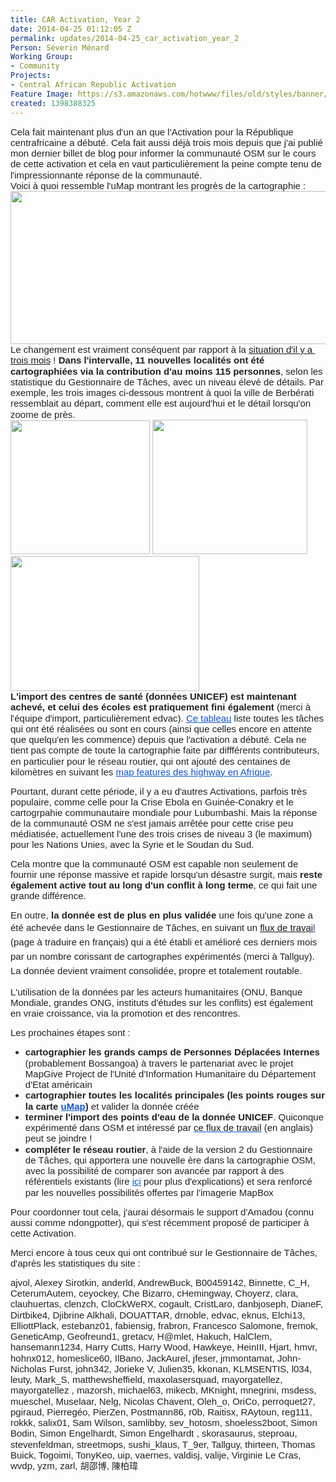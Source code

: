 ```yaml
---
title: CAR Activation, Year 2
date: 2014-04-25 01:12:05 Z
permalink: updates/2014-04-25_car_activation_year_2
Person: Séverin Ménard
Working Group:
- Community
Projects:
- Central African Republic Activation
Feature Image: https://s3.amazonaws.com/hotwww/files/old/styles/banner/public/CAR_Umap_20140425.png
created: 1398388325
---
```


<p style="line-height: 1.15; margin-top: 0pt; margin-bottom: 0pt;" dir="ltr"><span style="font-size: 15px; font-family: Arial; color: #222222; background-color: transparent; font-weight: normal; font-style: normal; font-variant: normal; text-decoration: none; vertical-align: baseline; white-space: pre-wrap;">Cela fait maintenant plus d'un an que l'Activation pour la République centrafricaine a débuté. Cela fait aussi déjà trois mois depuis que j'ai publié mon dernier billet de blog pour informer la communauté OSM sur le cours de cette activation et cela en vaut particulièrement la peine compte tenu de l'impressionnante réponse de la communauté. </span>&nbsp;</p><p style="line-height: 1.15; margin-top: 0pt; margin-bottom: 0pt;" dir="ltr"><span style="background-color: transparent; color: #222222; font-family: Arial; font-size: 15px; white-space: pre-wrap; line-height: 1.15;">Voici à quoi ressemble l'uMap montrant les progrès de la cartographie :</span></p><p style="line-height: 1.15; margin-top: 0pt; margin-bottom: 0pt;" dir="ltr"><a title="uMap" href="http://umap.openstreetmap.fr/en/map/central-african-republic_3868"><span style="font-size: 15px; font-family: Arial; color: #222222; background-color: transparent; font-weight: normal; font-style: normal; font-variant: normal; text-decoration: none; vertical-align: baseline; white-space: pre-wrap;"><img class="image-large" src="https://s3.amazonaws.com/hotwww/files/old/styles/large/public/CAR_Umap_20140425_0.png?itok=SBVr1n7B" alt="" style="width:510px;height:245px"></span></a></p><p style="line-height: 1.15; margin-top: 0pt; margin-bottom: 0pt;" dir="ltr"><span style="font-size: 15px; font-family: Arial; color: #222222; background-color: transparent; font-weight: normal; font-style: normal; font-variant: normal; text-decoration: none; vertical-align: baseline; white-space: pre-wrap;">Le changement est vraiment conséquent par rapport à la <a href="http://hot.openstreetmap.org/node/274" target="_self">situation d'il y a trois mois</a> ! <strong>Dans l'intervalle, 11 nouvelles localités ont été cartographiées via la contribution d'au moins 115 personnes</strong>, selon les statistique du Gestionnaire de Tâches, avec un niveau élevé de détails. </span><span style="font-size: 15px; font-family: Arial; color: #222222; background-color: transparent; font-weight: normal; font-style: normal; font-variant: normal; text-decoration: none; vertical-align: baseline; white-space: pre-wrap;">Par exemple, les trois images ci-dessous montrent à quoi la ville de Berbérati ressemblait au départ, comment elle est aujourd'hui et le détail lorsqu'on zoome de près. </span></p><p style="line-height: 1.15; margin-top: 0pt; margin-bottom: 0pt;" dir="ltr"><span style="font-size: 15px; font-family: Arial; color: #222222; background-color: transparent; font-weight: normal; font-style: normal; font-variant: normal; text-decoration: none; vertical-align: baseline; white-space: pre-wrap;"><img class="image-medium" src="https://s3.amazonaws.com/hotwww/files/old/styles/medium/public/Berberati_20140129_1-50000_0.png?itok=XNsOWGoF" alt="" style="width:223px;height:214px"> <a href="http://www.openstreetmap.org/#map=14/4.2626/15.7803&amp;layers=H"><img class="image-medium" src="https://s3.amazonaws.com/hotwww/files/old/styles/medium/public/Berberati_20140425-35000-hotstyle_0.png?itok=P8mtVwZ8" alt="" style="width:248px;height:215px"></a> <img class="image-medium" src="https://s3.amazonaws.com/hotwww/files/old/styles/medium/public/Berb%C3%A9rati_zoom16_20140425_0.png?itok=umS0i87K" alt="" style="width:302px;height:216px"></span></p><p style="line-height: 1.15; margin-top: 0pt; margin-bottom: 0pt;" dir="ltr"><strong><span style="font-size: 15px; font-family: Arial; color: #222222; background-color: transparent; font-style: normal; font-variant: normal; text-decoration: none; vertical-align: baseline; white-space: pre-wrap;">L'import des centres de santé (données UNICEF) est maintenant achevé, et celui des écoles est pratiquement fini également</span></strong><span style="font-size: 15px; font-family: Arial; color: #222222; background-color: transparent; font-weight: normal; font-style: normal; font-variant: normal; text-decoration: none; vertical-align: baseline; white-space: pre-wrap;"> (merci à l'équipe d'import, particulièrement edvac). </span><a style="text-decoration: none;" href="https://wiki.openstreetmap.org/wiki/Central_African_Republic/HOT_Activation_tasks"><span style="font-size: 15px; font-family: Arial; color: #1155cc; background-color: transparent; font-weight: normal; font-style: normal; font-variant: normal; text-decoration: underline; vertical-align: baseline; white-space: pre-wrap;">Ce tableau</span></a><span style="font-size: 15px; font-family: Arial; color: #222222; background-color: transparent; font-weight: normal; font-style: normal; font-variant: normal; text-decoration: none; vertical-align: baseline; white-space: pre-wrap;"> liste toutes les tâches qui ont été réalisées ou sont en cours (ainsi que celles encore en attente que quelqu'en les commence) depuis que l'activation a débuté. Cela ne tient pas compte de toute la cartographie faite par diffférents contributeurs, en particulier pour le réseau routier, qui ont ajouté des centaines de kilomètres en suivant les </span><a style="text-decoration: none;" href="http://wiki.openstreetmap.org/wiki/Highway_Tag_Africa"><span style="font-size: 15px; font-family: Arial; color: #1155cc; background-color: transparent; font-weight: normal; font-style: normal; font-variant: normal; text-decoration: underline; vertical-align: baseline; white-space: pre-wrap;">map features des highway en Afrique</span></a><span style="font-size: 15px; font-family: Arial; color: #222222; background-color: transparent; font-weight: normal; font-style: normal; font-variant: normal; text-decoration: none; vertical-align: baseline; white-space: pre-wrap;">. </span></p><p><span style="font-size: 15px; font-family: Arial; color: #222222; background-color: transparent; font-weight: normal; font-style: normal; font-variant: normal; text-decoration: none; vertical-align: baseline; white-space: pre-wrap;">Pourtant, durant cette période, il y a eu d'autres Activations, parfois très populaire, comme celle pour la Crise Ebola en Guinée-Conakry et le cartogrpahie communautaire mondiale pour Lubumbashi. Mais la réponse de la communauté OSM ne s'est jamais arrêtée pour cette crise peu médiatisée, actuellement l'une des trois crises de niveau 3 (le maximum) pour les Nations Unies, avec la Syrie et le Soudan du Sud. </span></p><p><span style="font-size: 15px; font-family: Arial; color: #222222; background-color: transparent; font-weight: normal; font-style: normal; font-variant: normal; text-decoration: none; vertical-align: baseline; white-space: pre-wrap;">Cela montre que la communauté OSM est capable non seulement de fournir une réponse massive et rapide lorsqu'un désastre surgit, mais <strong>reste également active tout au long d'un conflit à long terme</strong>, ce qui fait une grande différence. </span></p><p><span style="font-size: 15px; font-family: Arial; color: #222222; background-color: transparent; font-weight: normal; font-style: normal; font-variant: normal; text-decoration: none; vertical-align: baseline; white-space: pre-wrap;">En outre, <strong>la donnée est de plus en plus validée</strong> une fois qu'une zone a été achevée dans le Gestionnaire de Tâches, en suivant un&nbsp;</span><span style="font-size: 15px; font-family: Arial; color: #1155cc; background-color: transparent; font-weight: normal; font-style: normal; font-variant: normal; text-decoration: underline; vertical-align: baseline; white-space: pre-wrap;"><a style="line-height: 1.538em;" href="https://wiki.openstreetmap.org/wiki/OSM_Tasking_Manager/Validating_data">flux de travai</a>l</span><span style="background-color: transparent; color: #222222; font-family: Arial; font-size: 15px; white-space: pre-wrap; line-height: 1.538em;"> (page à traduire en français) qui a été établi et amélioré ces derniers mois par un nombre corissant de cartographes expérimentés (merci à Tallguy). La donnée devient vraiment consolidée, propre et totalement routable. </span></p><p><span style="font-size: 15px; font-family: Arial; color: #222222; background-color: transparent; font-weight: normal; font-style: normal; font-variant: normal; text-decoration: none; vertical-align: baseline; white-space: pre-wrap;">L'utilisation de la données par les acteurs humanitaires (ONU, Banque Mondiale, grandes ONG, instituts d'études sur les conflits) est également en vraie croissance, via la promotion et des rencontres. </span></p><p><span style="font-size: 15px; font-family: Arial; color: #222222; background-color: transparent; font-weight: normal; font-style: normal; font-variant: normal; text-decoration: none; vertical-align: baseline; white-space: pre-wrap;">Les prochaines étapes sont :</span></p><ul style="margin-top: 0pt; margin-bottom: 0pt;"><li style="list-style-type: disc; font-size: 15px; font-family: Arial; color: #222222; background-color: transparent; font-weight: normal; font-style: normal; font-variant: normal; text-decoration: none; vertical-align: baseline;" dir="ltr"><p style="line-height: 1.15; margin-top: 0pt; margin-bottom: 0pt;" dir="ltr"><strong><span style="font-size: 15px; font-family: Arial; color: #222222; background-color: transparent; font-style: normal; font-variant: normal; text-decoration: none; vertical-align: baseline; white-space: pre-wrap;">cartographier les grands camps de Personnes Déplacées Internes</span></strong><span style="font-size: 15px; font-family: Arial; color: #222222; background-color: transparent; font-weight: normal; font-style: normal; font-variant: normal; text-decoration: none; vertical-align: baseline; white-space: pre-wrap;"> (probablement Bossangoa) à travers le partenariat avec le projet MapGive Project de l'Unité d'Information Humanitaire du Département d'Etat américain</span></p></li><li style="list-style-type: disc; font-size: 15px; font-family: Arial; color: #222222; background-color: transparent; font-weight: normal; font-style: normal; font-variant: normal; text-decoration: none; vertical-align: baseline;" dir="ltr"><p style="line-height: 1.15; margin-top: 0pt; margin-bottom: 0pt;" dir="ltr"><strong><span style="font-size: 15px; font-family: Arial; color: #222222; background-color: transparent; font-style: normal; font-variant: normal; text-decoration: none; vertical-align: baseline; white-space: pre-wrap;"><strong style="background-color: transparent;"><span style="font-size: 15px; font-family: Arial; color: #222222; background-color: transparent; font-style: normal; font-variant: normal; text-decoration: none; vertical-align: baseline; white-space: pre-wrap;">cartographier toutes les localités principales (les points rouges sur la carte </span></strong></span><a style="text-decoration: none;" href="http://umap.openstreetmap.fr/en/map/central-african-republic_3868"><span style="font-size: 15px; font-family: Arial; color: #1155cc; background-color: transparent; font-style: normal; font-variant: normal; text-decoration: underline; vertical-align: baseline; white-space: pre-wrap;">uMap</span></a><span style="font-size: 15px; font-family: Arial; color: #222222; background-color: transparent; font-style: normal; font-variant: normal; text-decoration: none; vertical-align: baseline; white-space: pre-wrap;">)</span></strong><span style="font-size: 15px; font-family: Arial; color: #222222; background-color: transparent; font-weight: normal; font-style: normal; font-variant: normal; text-decoration: none; vertical-align: baseline; white-space: pre-wrap;"> et valider la donnée créée</span></p></li><li style="list-style-type: disc; font-size: 15px; font-family: Arial; color: #222222; background-color: transparent; font-weight: normal; font-style: normal; font-variant: normal; text-decoration: none; vertical-align: baseline;" dir="ltr"><p style="line-height: 1.15; margin-top: 0pt; margin-bottom: 0pt;" dir="ltr"><strong><span style="font-size: 15px; font-family: Arial; color: #222222; background-color: transparent; font-style: normal; font-variant: normal; text-decoration: none; vertical-align: baseline; white-space: pre-wrap;">terminer l'import des points d'eau de la donnée UNICEF</span></strong><span style="font-size: 15px; font-family: Arial; color: #222222; background-color: transparent; font-weight: normal; font-style: normal; font-variant: normal; text-decoration: none; vertical-align: baseline; white-space: pre-wrap;">. Quiconque expérimenté dans OSM et intéressé par </span><span style="font-size: 15px; font-family: Arial; color: #1155cc; background-color: transparent; font-weight: normal; font-style: normal; font-variant: normal; text-decoration: underline; vertical-align: baseline; white-space: pre-wrap;"><a style="text-decoration: none;" href="http://wiki.openstreetmap.org/wiki/Import_CAR_UNICEF_workflow">ce flux de travail</a></span><span style="font-size: 15px; font-family: Arial; color: #222222; background-color: transparent; font-weight: normal; font-style: normal; font-variant: normal; text-decoration: none; vertical-align: baseline; white-space: pre-wrap;"> (en anglais) peut se joindre !</span></p></li><li style="list-style-type: disc; font-size: 15px; font-family: Arial; color: #222222; background-color: transparent; font-weight: normal; font-style: normal; font-variant: normal; text-decoration: none; vertical-align: baseline;" dir="ltr"><p style="line-height: 1.15; margin-top: 0pt; margin-bottom: 0pt;" dir="ltr"><strong><span style="font-size: 15px; font-family: Arial; color: #222222; background-color: transparent; font-style: normal; font-variant: normal; text-decoration: none; vertical-align: baseline; white-space: pre-wrap;">compléter le réseau routier</span></strong><span style="font-size: 15px; font-family: Arial; color: #222222; background-color: transparent; font-weight: normal; font-style: normal; font-variant: normal; text-decoration: none; vertical-align: baseline; white-space: pre-wrap;">, à l'aide de la version 2 du Gestionnaire de Tâches, qui apportera une nouvelle ère dans la cartographie OSM, avec la possibilité de comparer son avancée par rapport à des référentiels existants (lire </span><a style="text-decoration: none;" href="http://www.openstreetmap.org/user/sev_hotosm/diary/21038"><span style="font-size: 15px; font-family: Arial; color: #1155cc; background-color: transparent; font-weight: normal; font-style: normal; font-variant: normal; text-decoration: underline; vertical-align: baseline; white-space: pre-wrap;">ici</span></a><span style="font-size: 15px; font-family: Arial; color: #222222; background-color: transparent; font-weight: normal; font-style: normal; font-variant: normal; text-decoration: none; vertical-align: baseline; white-space: pre-wrap;"> pour plus d'explications) et sera renforcé par les nouvelles possibilités offertes par l'imagerie MapBox</span></p></li></ul><p><span style="font-size: 15px; font-family: Arial; color: #222222; background-color: transparent; font-weight: normal; font-style: normal; font-variant: normal; text-decoration: none; vertical-align: baseline; white-space: pre-wrap;">Pour coordonner tout cela, j'aurai désormais le support d'Amadou (connu aussi comme ndongpotter), qui s'est récemment proposé de participer à cette Activation.</span></p><p><span style="font-size: 15px; font-family: Arial; color: #222222; background-color: transparent; font-weight: normal; font-style: normal; font-variant: normal; text-decoration: none; vertical-align: baseline; white-space: pre-wrap;">Merci encore à tous ceux qui ont contribué sur le Gestionnaire de Tâches, d'après les statistiques du site : </span></p><p style="line-height: 1.15; margin-top: 0pt; margin-bottom: 0pt;" dir="ltr"><span style="font-size: 15px; font-family: Arial; color: #222222; background-color: transparent; white-space: pre-wrap;">ajvol, Alexey Sirotkin, anderld, AndrewBuck, B00459142, Binnette, C_H, CeterumAutem, ceyockey, Che Bizarro, cHemingway, Choyerz, clara, clauhuertas, clenzch, CloCkWeRX, cogault, CristLaro, danbjoseph, DianeF, Dirtbike4, Djibrine Alkhali, DOUATTAR, drnoble, edvac, eknus, Elchi13, ElliottPlack, estebanz01, fabiensig, frabron, Francesco Salomone, fremok, GeneticAmp, Geofreund1, gretacv, H@mlet, Hakuch, HalClem, hansemann1234, Harry Cutts, Harry Wood, Hawkeye, HeinIII, Hjart, hmvr, hohnx012, homeslice60, IlBano, JackAurel, jfeser, jmmontamat, John-Nicholas Furst, john342, Jorieke V, Julien35, kkonan, KLMSENTIS, l034, leuty, Mark_S, matthewsheffield, maxolasersquad, mayorgatellez, mayorgatellez , mazorsh, michael63, mikecb, MKnight, mnegrini, msdess, mueschel, Muselaar, Nelg, Nicolas Chavent, Oleh_o, OriCo, perroquet27, pgiraud, Pierregéo, PierZen, Postmann86, r0b, Raitisx, RAytoun, reg111, rokkk, salix01, Sam Wilson, samlibby, sev_hotosm, shoeless2boot, Simon Bodin, Simon Engelhardt, Simon Engelhardt , skorasaurus, steproau, stevenfeldman, streetmops, sushi_klaus, T_9er, Tallguy, thirteen, Thomas Buick, Togoimi, TonyKeo, uip, vaernes, valdisj, valije, Virginie Le Cras, wvdp, yzm, zarl, </span><span style="font-family: Arial; color: #222222; background-color: transparent; white-space: pre-wrap;">胡邵博</span><span style="font-size: 15px; font-family: Arial; color: #222222; background-color: transparent; white-space: pre-wrap;">, </span><span style="font-family: Arial; color: #222222; background-color: transparent; white-space: pre-wrap;">陳柏瑋</span></p>
